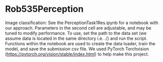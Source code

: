 # Rob535Perception

Image classification: See the PerceptionTask1Res.ipynb for a notebook with our approach. Parameters in the second cell are adjustable, and may be tuned to modify performance. To use, set the path to the data set (we assume data is located in the same directory i.e. ./<data>) and run the script. Functions within the notebook are used to create the data loader, train the model, and save the submission csv file. We used PyTorch Torchvision (https://pytorch.org/vision/stable/index.html) to help make this project.
